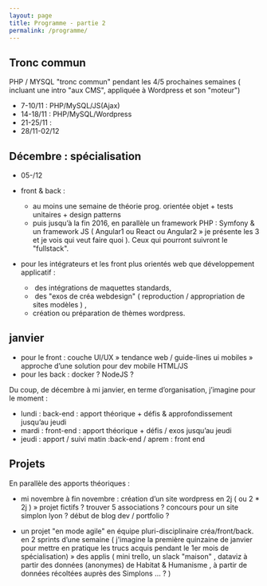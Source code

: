 ```yaml
---
layout: page
title: Programme - partie 2
permalink: /programme/
---
```


## Tronc commun
PHP / MYSQL "tronc commun" pendant les 4/5 prochaines semaines ( incluant une intro "aux CMS", appliquée à Wordpress et son "moteur")

- 7-10/11 : PHP/MySQL/JS(Ajax)
- 14-18/11 : PHP/MySQL/Wordpress
- 21-25/11 : 
- 28/11-02/12

## Décembre : spécialisation 

- 05-/12

- front & back :
  - au moins une semaine de théorie prog. orientée objet + tests unitaires + design patterns
  - puis jusqu’à la fin 2016, en parallèle un framework PHP : Symfony & un framework JS ( Angular1 ou React ou Angular2 » je présente les 3 et je vois qui veut faire quoi ). Ceux qui pourront suivront le "fullstack". 
- pour les intégrateurs et les front plus orientés web que développement applicatif :
  -  des intégrations de maquettes standards,
  -  des "exos de créa webdesign" ( reproduction / appropriation de sites modèles ) , 
  - création ou préparation de thèmes wordpress.

## janvier

- pour le front : couche UI/UX » tendance web / guide-lines ui mobiles » approche d’une solution pour dev mobile HTML/JS
- pour les back : docker ? NodeJS ?


Du coup, de décembre à mi janvier, en terme d’organisation, j’imagine pour le moment :

- lundi : back-end : apport théorique + défis & approfondissement jusqu’au jeudi
- mardi : front-end : apport théorique + défis / exos jusqu’au jeudi
- jeudi : apport / suivi matin :back-end / aprem : front end


## Projets

En parallèle des apports théoriques : 

- mi novembre à fin novembre : création d’un site wordpress en 2j ( ou 2 * 2j ) » projet fictifs ? trouver 5 associations ? concours pour un site simplon lyon ? début de blog dev / portfolio ?

- un projet "en mode agile" en équipe pluri-disciplinaire créa/front/back. en 2 sprints d’une semaine ( j'imagine la première quinzaine de janvier pour mettre en pratique les trucs acquis pendant le 1er mois de spécialisation) » des applis ( mini trello, un slack "maison" , dataviz à partir des données (anonymes) de Habitat & Humanisme , à partir de données récoltées auprès des Simplons … ? )

